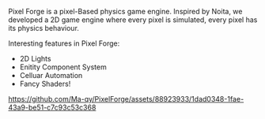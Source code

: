 Pixel Forge is a pixel-Based physics game engine. Inspired by Noita, we developed a 2D game engine where every pixel is simulated, every pixel has its physics behaviour.

Interesting features in Pixel Forge:
 - 2D Lights
 - Enitity Component System
 - Celluar Automation
 - Fancy Shaders!

https://github.com/Ma-qy/PixelForge/assets/88923933/1dad0348-1fae-43a9-be51-c7c93c53c368


